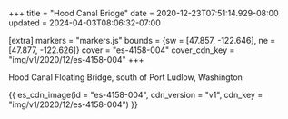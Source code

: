+++
title = "Hood Canal Bridge"
date = 2020-12-23T07:51:14.929-08:00
updated = 2024-04-03T08:06:32-07:00

[extra]
markers = "markers.js"
bounds = {sw = [47.857, -122.646], ne = [47.877, -122.626]}
cover = "es-4158-004"
cover_cdn_key = "img/v1/2020/12/es-4158-004"
+++

<!-- more -->

Hood Canal Floating Bridge, south of Port Ludlow, Washington

{{ es_cdn_image(id = "es-4158-004", cdn_version = "v1", cdn_key = "img/v1/2020/12/es-4158-004") }}
